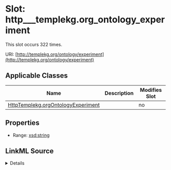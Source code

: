 

# Slot: http___templekg.org_ontology_experiment




This slot occurs 322 times.


URI: [http://templekg.org/ontology/experiment](http://templekg.org/ontology/experiment)



<!-- no inheritance hierarchy -->





## Applicable Classes

| Name | Description | Modifies Slot |
| --- | --- | --- |
| [HttpTemplekg.orgOntologyExperiment](../classes/HttpTemplekg.orgOntologyExperiment.md) |  |  no  |







## Properties

* Range: [xsd:string](http://www.w3.org/2001/XMLSchema#string)







## LinkML Source

<details>

```yaml
name: http___templekg.org_ontology_experiment
from_schema: okns:climatepub4-kg
rank: 1000
slot_uri: http://templekg.org/ontology/experiment
alias: http___templekg.org_ontology_experiment
domain_of:
- http___templekg.org_ontology_Experiment
range: string

```
</details>